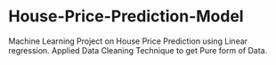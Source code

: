 # House-Price-Prediction-Model
Machine Learning Project on House Price Prediction using Linear regression.
Applied Data Cleaning Technique to get Pure form of Data.
